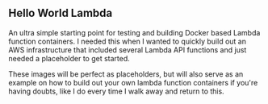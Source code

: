 ## Hello World Lambda

An ultra simple starting point for testing and building Docker based Lambda function containers.
I needed this when I wanted to quickly build out an AWS infrastructure that included several Lambda API functions and just needed a placeholder to get started.

These images will be perfect as placeholders, but will also serve as an example on how to build out your own lambda function containers if you're having doubts, like I do every time I walk away and return to this.

